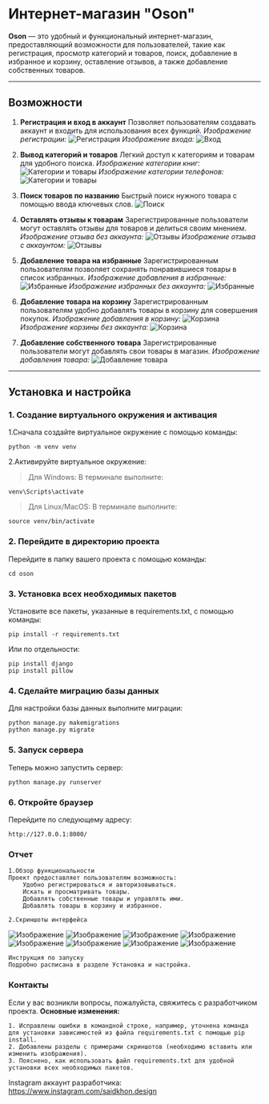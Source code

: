 # Интернет-магазин "Oson"

**Oson** — это удобный и функциональный интернет-магазин, предоставляющий возможности для пользователей, такие как регистрация, просмотр категорий и товаров, поиск, добавление в избранное и корзину, оставление отзывов, а также добавление собственных товаров.

---

## Возможности
1. **Регистрация и вход в аккаунт**
   Позволяет пользователям создавать аккаунт и входить для использования всех функций.
   _Изображение регистрации:_
   ![Регистрация](oson/oson_app/static/img/readme/registration.png)
   _Изображение входа:_
   ![Вход](oson/oson_app/static/img/readme/login.png)

2. **Вывод категорий и товаров**
   Легкий доступ к категориям и товарам для удобного поиска.
   _Изображение категории книг:_
   ![Категории и товары](oson/oson_app/static/img/readme/books.png)
   _Изображение категории телефонов:_
   ![Категории и товары](oson/oson_app/static/img/readme/phone.png)

3. **Поиск товаров по названию**
   Быстрый поиск нужного товара с помощью ввода ключевых слов.
   ![Поиск](oson/oson_app/static/img/readme/search.png)

4. **Оставлять отзывы к товарам**
   Зарегистрированные пользователи могут оставлять отзывы для товаров и делиться своим мнением.
   _Изображение отзыва без аккаунта:_
   ![Отзывы](oson/oson_app/static/img/readme/comment_noacc.png)
   _Изображение отзыва с аккаунтом:_
   ![Отзывы](oson/oson_app/static/img/readme/comment_acc.png)

5. **Добавление товара на избранные**
   Зарегистрированным пользователям позволяет сохранять понравившиеся товары в список избранных.
   _Изображение добавления в избранные:_
   ![Избранные](oson/oson_app/static/img/readme/favorite_acc.png)
   _Изображение избранных без аккаунта:_
   ![Избранные](oson/oson_app/static/img/readme/favorite_noacc.png)

6. **Добавление товара на корзину**
   Зарегистрированным пользователям удобно добавлять товары в корзину для совершения покупок.
   _Изображение добавления в корзину:_
   ![Корзина](oson/oson_app/static/img/readme/basket_acc.png)
   _Изображение корзины без аккаунта:_
   ![Корзина](oson/oson_app/static/img/readme/basket_noacc.png)

7. **Добавление собственного товара**
   Зарегистрированные пользователи могут добавлять свои товары в магазин.
   _Изображение добавления товара:_
   ![Добавление товара](oson/oson_app/static/img/readme/created_product.png)
   
---

## Установка и настройка

### 1. Создание виртуального окружения и активация
1.Сначала создайте виртуальное окружение с помощью команды:
```
python -m venv venv
```
2.Активируйте виртуальное окружение:
>Для Windows: В терминале выполните:
```
venv\Scripts\activate
```
>Для Linux/MacOS: В терминале выполните:
```
source venv/bin/activate
```

### 2. Перейдите в директорию проекта
Перейдите в папку вашего проекта с помощью команды:
```
cd oson
```

### 3. Установка всех необходимых пакетов
Установите все пакеты, указанные в requirements.txt, с помощью команды:
```
pip install -r requirements.txt
```
Или по отдельности:
```
pip install django
pip install pillow
```

### 4. Сделайте миграцию базы данных
Для настройки базы данных выполните миграции:
```
python manage.py makemigrations
python manage.py migrate
```

### 5. Запуск сервера
Теперь можно запустить сервер:
```
python manage.py runserver
```

### 6. Откройте браузер
Перейдите по следующему адресу:
```
http://127.0.0.1:8000/
```

### Отчет
    1.Обзор функциональности
    Проект предоставляет пользователям возможность:
        Удобно регистрироваться и авторизовываться.
        Искать и просматривать товары.
        Добавлять собственные товары и управлять ими.
        Добавлять товары в корзину и избранное.

    2.Скриншоты интерфейса
   ![Изображение](oson/oson_app/static/img/readme/registration.png)
   ![Изображение](oson/oson_app/static/img/readme/login.png)
   ![Изображение](oson/oson_app/static/img/readme/search.png)
   ![Изображение](oson/oson_app/static/img/readme/view_2.png)
   ![Изображение](oson/oson_app/static/img/readme/created_product.png)
   ![Изображение](oson/oson_app/static/img/readme/view.png)
   ![Изображение](oson/oson_app/static/img/readme/basket_acc.png)
   ![Изображение](oson/oson_app/static/img/readme/favorite_acc.png)

    Инструкция по запуску
    Подробно расписана в разделе Установка и настройка.


### Контакты
Если у вас возникли вопросы, пожалуйста, свяжитесь с разработчиком проекта.
**Основные изменения:**
```
1. Исправлены ошибки в командной строке, например, уточнена команда
для установки зависимостей из файла requirements.txt с помощью pip install.
2. Добавлены разделы с примерами скриншотов (необходимо вставить или изменить изображения).
3. Пояснено, как использовать файл requirements.txt для удобной
установки всех необходимых пакетов.
```
Instagram аккаунт разработчика: https://www.instagram.com/saidkhon.design